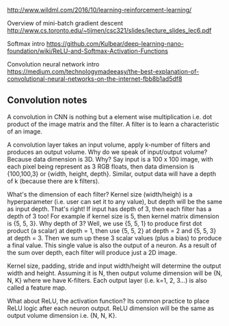 http://www.wildml.com/2016/10/learning-reinforcement-learning/

Overview	of	mini-batch	gradient	descent	
http://www.cs.toronto.edu/~tijmen/csc321/slides/lecture_slides_lec6.pdf

Softmax intro
https://github.com/Kulbear/deep-learning-nano-foundation/wiki/ReLU-and-Softmax-Activation-Functions

Convolution neural network intro
https://medium.com/technologymadeeasy/the-best-explanation-of-convolutional-neural-networks-on-the-internet-fbb8b1ad5df8


## Convolution notes
A convolution in CNN is nothing but a element wise multiplication i.e. dot product of the image matrix and the filter. A filter is to learn a characteristic of an image.

A convolution layer takes an input volume, apply k-number of filters and produces an output volume. Why do we speak of input/output volume? Because data dimension is 3D. Why? Say input is a 100 x 100 image, with each pixel being represent as 3 RGB floats, then data dimension is {100,100,3} or {width, height, depth}. Similar, output data will have a depth of k (because there are k filters).

What's the dimension of each filter? Kernel size (width/heigh) is a hyperparameter (i.e. user can set it to any value), but depth will be the same as input depth. That's right! If input has depth of 3, then each filter has a depth of 3 too! For example if kernel size is 5, then kernel matrix dimension is {5, 5, 3}. Why depth of 3? Well, we use {5, 5, 1} to produce first dot product (a scalar) at depth = 1, then use {5, 5, 2} at depth = 2 and {5, 5, 3} at depth = 3. Then we sum up these 3 scalar values (plus a bias) to produce a final value. This single value is also the output of a neuron. As a result of the sum over depth, each filter will produce just a 2D image.

Kernel size, padding, stride and input width/height will determine the output width and height. Assuming it is N, then output volume dimension will be {N, N, K} where we have K-filters. Each output layer (i.e. k=1, 2, 3...) is also called a feature map. 

What about ReLU, the activation function? Its common practice to place ReLU logic after each neuron output. ReLU dimension will be the same as output volume dimension i.e. {N, N, K}.

